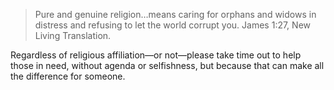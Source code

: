 

> Pure and genuine religion…means caring for orphans and widows in distress and refusing
> to let the world corrupt you. 
> James 1:27, New Living Translation.

Regardless of religious affiliation—or not—please take time out to help those in need, without agenda or
selfishness, but because that can make all the difference for someone.